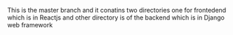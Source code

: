 This is the master branch and it conatins two directories one for frontedend which is in Reactjs and other directory is of the backend which is in Django web framework
